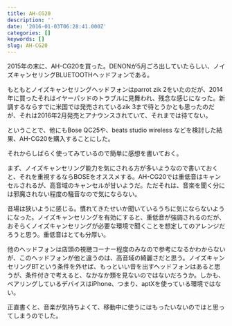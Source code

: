 ```yaml
---
title: AH-CG20
description: ''
date: '2016-01-03T06:28:41.000Z'
categories: []
keywords: []
slug: AH-CG20
---
```

2015年の末に、AH-CG20を買った。DENONが5月ごろ出していたらしい、ノイズキャンセリングBLUETOOTHヘッドフォンである。

もともとノイズキャンセリングヘッドフォンはparrot zik 2をいたのだが、2014年に買ったそれはイヤーパッドのトラブルに見舞われ、残念な感じになった。新調するならすでに米国では発売されているzik 3まで待とうかとも思ったのだが、それは2016年2月発売とアナウンスされていて、それまでは待てない。

ということで、他にもBose QC25や、beats studio wireless などを検討した結果、AH-CG20を購入することにした。

それからしばらく使ってみているので簡単に感想を書いておく。

まず、ノイズキャンセリング能力を気にされる方が多いようなので書いておくと、それを重視するならBOSEをオススメする。AH-CG20では重低音はキャンセルされるが、高音域のキャンセルが甘いようだ。ただそれは、音楽を聞く分には邪魔されない程度の騒音なので気にならない。

音場は狭いように感じる。慣れてきたせいか聞いているうちに気にならないようになった。ノイズキャンセリングを有効にすると、重低音が強調されるのだが、おそらくノイズキャンセリングが必要な環境で聞くことを想定してのアレンジだろうと思う。重低音はとても分厚い。

他のヘッドフォンは店頭の視聴コーナー程度のみなので参考になるかわからないが、このヘッドフォンが他と違うのは、高音域の綺麗さだと思う。ノイズキャンセリングBTという条件を外せば、もっといい音を出すヘッドフォンはあると思うが、条件付きで考えると、なかなか類を見ないのではないだろうか。しかも、ペアリングしているデバイスはiPhone、つまり、aptXを使っている環境ではない。

正直書くと、音楽が気持ちよくて、移動中に使うにはもったいないのではと思ってしまうのでした。
